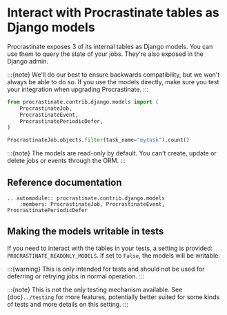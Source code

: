 # Interact with Procrastinate tables as Django models

Procrastinate exposes 3 of its internal tables as Django models. You can use
them to query the state of your jobs. They're also exposed in the Django admin.

:::{note}
We'll do our best to ensure backwards compatibility, but we won't always be
able to do so. If you use the models directly, make sure you test your
integration when upgrading Procrastinate.
:::

```python
from procrastinate.contrib.django.models import (
    ProcrastinateJob,
    ProcrastinateEvent,
    ProcrastinatePeriodicDefer,
)

ProcrastinateJob.objects.filter(task_name="mytask").count()
```

:::{note}
The models are read-only by default. You can't create, update or delete jobs
or events through the ORM.
:::

## Reference documentation


```{eval-rst}
.. automodule:: procrastinate.contrib.django.models
    :members: ProcrastinateJob, ProcrastinateEvent, ProcrastinatePeriodicDefer
```


## Making the models writable in tests

If you need to interact with the tables in your tests, a setting is provided:
`PROCRASTINATE_READONLY_MODELS`. If set to `False`, the models will be writable.

:::{warning}
This is only intended for tests and should not be used for deferring or retrying
jobs in normal operation.
:::

:::{note}
This is not the only testing mechanism available. See {doc}`../testing` for more
features, potentially better suited for some kinds of tests and more details on
this setting.
:::
